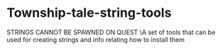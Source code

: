 # Township-tale-string-tools
STRINGS CANNOT BE SPAWNED ON QUEST
\A set of tools that can be used for creating strings and info relating how to install them
